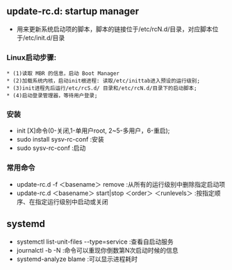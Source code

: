## update-rc.d: startup manager
* 用来更新系统启动项的脚本，脚本的链接位于/etc/rcN.d/目录，对应脚本位于/etc/init.d/目录
### Linux启动步骤: 
    * (1)读取 MBR 的信息，启动 Boot Manager
    * (2)加载系统内核，启动init根进程: 读取/etc/inittab进入预设的运行级别;
    * (3)init进程先后运行/etc/rcS.d/ 目录和/etc/rcN.d/目录下的启动脚本;
    * (4)启动登录管理器，等待用户登录;
### 安装
* init [X]命令(0-关闭,1-单用户root, 2~5-多用户，6-重启);
* sudo install sysv-rc-conf :安装
* sudo sysv-rc-conf :启动
### 常用命令
* update-rc.d -f ＜basename＞ remove :从所有的运行级别中删除指定启动项
* update-rc.d ＜basename＞ start|stop ＜order＞ ＜runlevels＞ :按指定顺序、在指定运行级别中启动或关闭


## systemd 
* systemctl list-unit-files --type=service :查看自启动服务
* journalctl -b -N :命令可以重现你倒数第N次启动时候的信息
* systemd-analyze blame  :可以显示进程耗时
